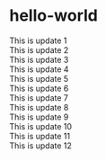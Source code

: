 # hello-world

This is update 1  
This is update 2  
This is update 3  
This is update 4  
This is update 5  
This is update 6  
This is update 7  
This is update 8  
This is update 9  
This is update 10  
This is update 11  
This is update 12  
